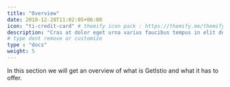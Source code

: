 ```yaml
---
title: "Overview"
date: 2018-12-28T11:02:05+06:00
icon: "ti-credit-card" # themify icon pack : https://themify.me/themify-icons
description: "Cras at dolor eget urna varius faucibus tempus in elit dolor sit amet."
# type dont remove or customize
type : "docs"
weight: 5
---
```


In this section we will get an overview of what is GetIstio and what it has to offer.